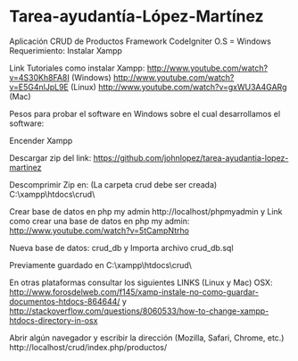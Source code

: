 Tarea-ayudantía-López-Martínez
==============================
Aplicación CRUD de Productos
Framework CodeIgniter
O.S = Windows
Requerimiento: Instalar Xampp

Link Tutoriales como instalar Xampp: 
http://www.youtube.com/watch?v=4S30Kh8FA8I  (Windows)
http://www.youtube.com/watch?v=E5G4nlJpL9E    (Linux)
http://www.youtube.com/watch?v=gxWU3A4GARg  (Mac)

Pesos para probar el software en Windows sobre el cual desarrollamos el software:

Encender Xampp

Descargar zip del link:
https://github.com/johnlopez/tarea-ayudantia-lopez-martinez

Descomprimir Zip en:
(La carpeta crud debe ser creada)
C:\xampp\htdocs\crud\

Crear base de datos en php my admin
http://localhost/phpmyadmin 
y Link como crear una base de datos en php my admin:
http://www.youtube.com/watch?v=5tCampNtrho

Nueva base de datos: crud_db y 
Importa archivo crud_db.sql

Previamente guardado en C:\xampp\htdocs\crud\

En otras plataformas consultar los siguientes LINKS (Linux y Mac) OSX:
http://www.forosdelweb.com/f145/xamp-instale-no-como-guardar-documentos-htdocs-864644/ y 
http://stackoverflow.com/questions/8060533/how-to-change-xampp-htdocs-directory-in-osx

Abrir algún navegador y escribir la dirección (Mozilla, Safari, Chrome, etc.)
http://localhost/crud/index.php/productos/
